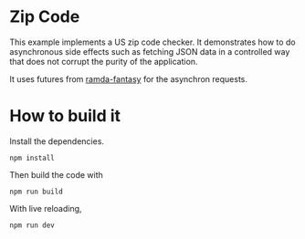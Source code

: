 # Zip Code

This example implements a US zip code checker. It demonstrates how to do
asynchronous side effects such as fetching JSON data in a controlled way
that does not corrupt the purity of the application.

It uses futures from [ramda-fantasy](https://github.com/ramda/ramda-fantasy)
for the asynchron requests.

# How to build it

Install the dependencies.

```shell
npm install
```

Then build the code with

```shell
npm run build
```

With live reloading,

```shell
npm run dev
```
